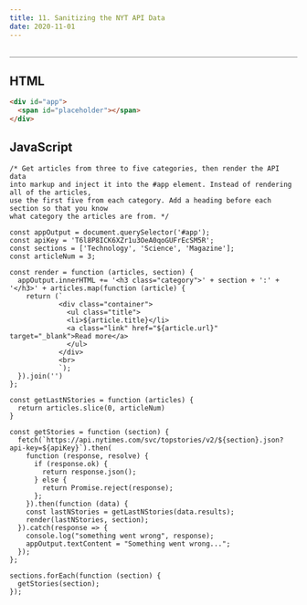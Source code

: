 ```yaml
---
title: 11. Sanitizing the NYT API Data
date: 2020-11-01
---
```


<div class="output-container">

  <style type="text/css">
    #app {
      margin-top: 10px;
    }

    .article-entry ul, .article-entry ol, .article-entry dl {
      margin-top: 0;
    }

    .category {
      margin-top: 10px;
    }

    .title {
      margin-top: 0;
      margin-bottom: 0;
    }

    .container {
      display: flex;
      flex-direction: column;
      max-height: 45px;
    }

    .details {
      margin-bottom: 0;
    }

    .link {
      text-decoration: none;
      color: white;
      max-width: 80px;
    }

    .link:hover {
      text-decoration: underline;
    }
  </style>

  <div id="app"></div>

  <script>
    const appOutput = document.querySelector('#app');
    const apiKey = 'T6l8P8ICK6XZr1u3OeA0qoGUFrEcSM5R';
    const sections = ['Technology', 'Science', 'Magazine'];
    const articleNum = 3;

    const sanitizeHTML = function (str) {
      return str.replace(/[^\w. ]/gi, function(c)) {
        return '&#' + c.characterCodeAt(0) + ';';
      }
    }

    const render = function (articles, section) {
      appOutput.innerHTML += '<h3 class="category">' + section + ':' + '</h3>' + articles.map(function (article) {
        return (`
                <div class="container">
                  <ul class="title">
                  <li>${article.title}</li>
                  <a class="link" href="${article.url}" target="_blank">Read more</a>
                  </ul>
                </div>
                <br>
                `);
      }).join('')
    };

    const getLastNStories = function (articles) {
      return articles.slice(0, articleNum)
    }

    const getStories = function (section) {
      fetch(`https://api.nytimes.com/svc/topstories/v2/${section}.json?api-key=${apiKey}`).then(
        function (response, resolve) {
          if (response.ok) {
            return response.json();
          } else {
            return Promise.reject(response);
          };
        }).then(function (data) {
        const lastNStories = getLastNStories(data.results);
        render(lastNStories, section);
      }).catch(response => {
        console.log("something went wrong", response);
        appOutput.textContent = "Something went wrong...";
      });
    };

    sections.forEach(function (section) {
      getStories(section);
    });
  </script>

</div>

<div class="html-container" style="border-top: .5px solid grey; margin-top: 30px;">

## HTML

```HTML
<div id="app">
  <span id="placeholder"></span>
</div>
```

</div>
<div class="js-container">

## JavaScript

```JS
/* Get articles from three to five categories, then render the API data
into markup and inject it into the #app element. Instead of rendering all of the articles,
use the first five from each category. Add a heading before each section so that you know
what category the articles are from. */

const appOutput = document.querySelector('#app');
const apiKey = 'T6l8P8ICK6XZr1u3OeA0qoGUFrEcSM5R';
const sections = ['Technology', 'Science', 'Magazine'];
const articleNum = 3;

const render = function (articles, section) {
  appOutput.innerHTML += '<h3 class="category">' + section + ':' + '</h3>' + articles.map(function (article) {
    return (`
            <div class="container">
              <ul class="title">
              <li>${article.title}</li>
              <a class="link" href="${article.url}" target="_blank">Read more</a>
              </ul>
            </div>
            <br>
            `);
  }).join('')
};

const getLastNStories = function (articles) {
  return articles.slice(0, articleNum)
}

const getStories = function (section) {
  fetch(`https://api.nytimes.com/svc/topstories/v2/${section}.json?api-key=${apiKey}`).then(
    function (response, resolve) {
      if (response.ok) {
        return response.json();
      } else {
        return Promise.reject(response);
      };
    }).then(function (data) {
    const lastNStories = getLastNStories(data.results);
    render(lastNStories, section);
  }).catch(response => {
    console.log("something went wrong", response);
    appOutput.textContent = "Something went wrong...";
  });
};

sections.forEach(function (section) {
  getStories(section);
});
```

</dvi>
